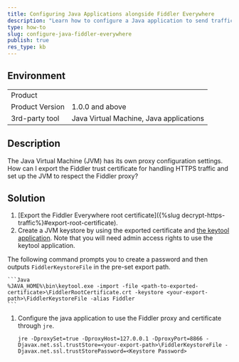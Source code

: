 ```yaml
---
title: Configuring Java Applications alongside Fiddler Everywhere
description: "Learn how to configure a Java application to send traffic to the Fiddler Everywhere proxy and use the Fiddler root trust certificate for secure traffic."
type: how-to
slug: configure-java-fiddler-everywhere
publish: true
res_type: kb
---
```


## Environment

|   |   |
|---|---|
| Product   |
| Product Version | 1.0.0 and above  |
| 3rd-party tool| Java Virtual Machine, Java applications |

## Description

The Java Virtual Machine (JVM) has its own proxy configuration settings. How can I export the Fiddler trust certificate for handling HTTPS traffic and set up the JVM to respect the Fiddler proxy?

## Solution

1. [Export the Fiddler Everywhere root certificate]({%slug decrypt-https-traffic%}#export-root-certificate).
1. Create a JVM keystore by using the exported certificate and [the keytool application](https://docs.oracle.com/javase/8/docs/technotes/tools/unix/keytool.html). Note that you will need admin access rights to use the keytool application.

  The following command prompts you to create a password and then outputs `FiddlerKeystoreFile` in the pre-set export path.

    ```Java
    %JAVA_HOME%\bin\keytool.exe -import -file <path-to-exported-certificate>\FiddlerRootCertificate.crt -keystore <your-export-path>\FiddlerKeystoreFile -alias Fiddler
    ```

1. Configure the java application to use the Fiddler proxy and certificate through `jre`.

    ```
    jre -DproxySet=true -DproxyHost=127.0.0.1 -DproxyPort=8866 -Djavax.net.ssl.trustStore=<your-export-path>\FiddlerKeystoreFile -Djavax.net.ssl.trustStorePassword=<Keystore Password>
    ```
